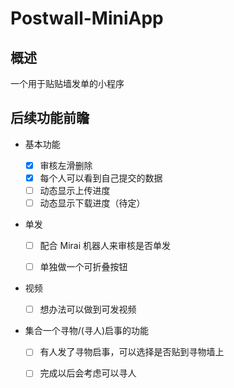 # Postwall-MiniApp

## 概述

一个用于贴贴墙发单的小程序

## 后续功能前瞻

+ 基本功能
  + [x] 审核左滑删除
  + [x] 每个人可以看到自己提交的数据
  + [ ] 动态显示上传进度
  + [ ] 动态显示下载进度（待定）
  
+ 单发

  + [ ] 配合 Mirai 机器人来审核是否单发

  + [ ] 单独做一个可折叠按钮

+ 视频
  + [ ] 想办法可以做到可发视频

+ 集合一个寻物/(寻人)启事的功能

  + [ ] 有人发了寻物启事，可以选择是否贴到寻物墙上

  + [ ] 完成以后会考虑可以寻人
